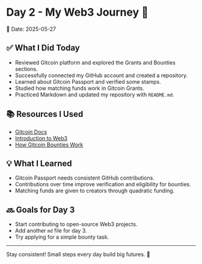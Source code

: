 # Day 2 - My Web3 Journey 🚀

📅 Date: 2025-05-27

## ✅ What I Did Today

- Reviewed Gitcoin platform and explored the Grants and Bounties sections.
- Successfully connected my GitHub account and created a repository.
- Learned about Gitcoin Passport and verified some stamps.
- Studied how matching funds work in Gitcoin Grants.
- Practiced Markdown and updated my repository with `README.md`.

## 📚 Resources I Used

- [Gitcoin Docs](https://docs.gitcoin.co/)
- [Introduction to Web3](https://ethereum.org/en/web3/)
- [How Gitcoin Bounties Work](https://docs.gitcoin.co/bounty/)

## 💡 What I Learned

- Gitcoin Passport needs consistent GitHub contributions.
- Contributions over time improve verification and eligibility for bounties.
- Matching funds are given to creators through quadratic funding.

## 🔜 Goals for Day 3

- Start contributing to open-source Web3 projects.
- Add another `md` file for day 3.
- Try applying for a simple bounty task.

---

Stay consistent! Small steps every day build big futures. 🚀
